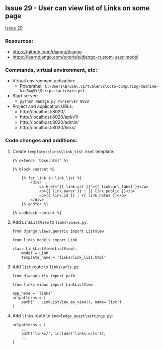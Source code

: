 ## Issue 29 - User can view list of Links on some page
[Issue 29](https://github.com/jperez0917/octo-computing-machine/issues/29)

### Resources:

* https://github.com/django/django
* https://learndjango.com/tutorials/django-custom-user-model

### Commands, virtual environment, etc:

* Virtual environment activation:
    * Powershell: `C:\Users\Bruce\.virtualenvs\octo-computing-machine-kicSxgWi\Scripts\activate.ps1`
* Start server:
    * `python manage.py runserver 8020`
* Project and application URLs:
    * http://localhost:8020/
    * http://localhost:8020/api/v1/
    * http://localhost:8020/admin/
    * http://localhost:8020/links/

### Code changes and additions:

1. Create `templates\links\link_list.html` template:
    ```
    {% extends 'base.html' %}

    {% block content %}

        {% for link in link_list %}
            <div>
                <a href="{{ link.url }}">{{ link.url_label }}</a>
                <p>{{ link.owner }} : {{ link.public }}</p>
                <p>{{ link.id }} : {{ link.notes }}</p>
            </div>
        {% endfor %}

    {% endblock content %}
    ```

1. Add `LinkListView` to `links\views.py`:
    ```
    from django.views.generic import ListView

    from links.models import Link

    class LinkListView(ListView):
        model = Link
        template_name = 'links/link_list.html'
    ```

1. Add `list` route to `links\urls.py`:
    ```
    from django.urls import path

    from links.views import LinkListView

    app_name = 'links'
    urlpatterns = [
        path('', LinkListView.as_view(), name='list')
    ]
    ```

1. Add `links` route to `knowledge_quest\settings.py`:
    ```
    urlpatterns = [
        ...
        path('links/', include('links.urls')),
        ...
    ]
    ```

